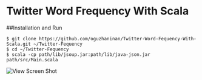 # Twitter Word Frequency With Scala


##Installation and Run
```
$ git clone https://github.com/oguzhaninan/Twitter-Word-Fequency-With-Scala.git ~/Twitter-Fequency
$ cd ~/Twitter-Fequency
$ scala -cp path/lib/jsoup.jar:path/lib/java-json.jar path/src/Main.scala
```

![View Screen Shot](https://raw.githubusercontent.com/oguzhaninan/Twitter-Word-Fequency-With-Scala/master/Screenshot.png)
